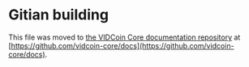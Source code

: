 Gitian building
================

This file was moved to [the VIDCoin Core documentation repository](https://github.com/vidcoin-core/docs/blob/master/gitian-building.md) at [https://github.com/vidcoin-core/docs](https://github.com/vidcoin-core/docs).
